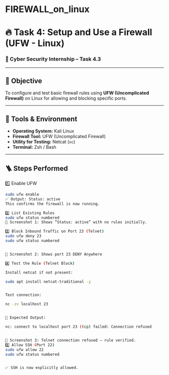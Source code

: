 # FIREWALL_on_linux
# 🔥 Task 4: Setup and Use a Firewall (UFW - Linux)

### 🧠 Cyber Security Internship – Task 4.3

---

## 🎯 Objective
To configure and test basic firewall rules using **UFW (Uncomplicated Firewall)** on Linux for allowing and blocking specific ports.

---

## 🧰 Tools & Environment
- **Operating System:** Kali Linux  
- **Firewall Tool:** UFW (Uncomplicated Firewall)  
- **Utility for Testing:** Netcat (`nc`)  
- **Terminal:** Zsh / Bash  

---

## 🪜 Steps Performed


1️⃣ Enable UFW
```bash
sudo ufw enable
✅ Output: Status: active
This confirms the firewall is now running.

2️⃣ List Existing Rules
sudo ufw status numbered
📸 Screenshot 1: Shows “Status: active” with no rules initially.

3️⃣ Block Inbound Traffic on Port 23 (Telnet)
sudo ufw deny 23
sudo ufw status numbered


📸 Screenshot 2: Shows port 23 DENY Anywhere

4️⃣ Test the Rule (Telnet Block)

Install netcat if not present:

sudo apt install netcat-traditional -y


Test connection:

nc -zv localhost 23


🧩 Expected Output:

nc: connect to localhost port 23 (tcp) failed: Connection refused


📸 Screenshot 3: Telnet connection refused – rule verified.
5️⃣ Allow SSH (Port 22)
sudo ufw allow 22
sudo ufw status numbered


✅ SSH is now explicitly allowed.
